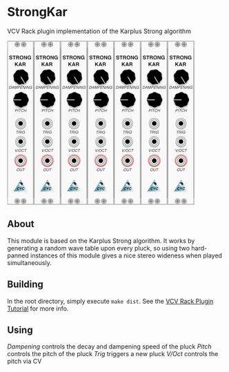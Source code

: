 # StrongKar
VCV Rack plugin implementation of the Karplus Strong algorithm

![Strong Kar](https://github.com/mrletourneau/strong_kar/blob/master/img/glam.png?raw=true)![Strong Kar](https://github.com/mrletourneau/strong_kar/blob/master/img/glam.png?raw=true)![Strong Kar](https://github.com/mrletourneau/strong_kar/blob/master/img/glam.png?raw=true)![Strong Kar](https://github.com/mrletourneau/strong_kar/blob/master/img/glam.png?raw=true)![Strong Kar](https://github.com/mrletourneau/strong_kar/blob/master/img/glam.png?raw=true)![Strong Kar](https://github.com/mrletourneau/strong_kar/blob/master/img/glam.png?raw=true)![Strong Kar](https://github.com/mrletourneau/strong_kar/blob/master/img/glam.png?raw=true)

## About
This module is based on the Karplus Strong algorithm. It works by generating a random wave table upon every pluck, so using two hard-panned instances of this module gives a nice stereo wideness when played simultaneously.

## Building
In the root directory, simply execute `make dist`. See the [VCV Rack Plugin Tutorial](https://vcvrack.com/manual/PluginDevelopmentTutorial.html) for more info.

## Using
_Dampening_ controls the decay and dampening speed of the pluck
_Pitch_ controls the pitch of the pluck
_Trig_ triggers a new pluck
_V/Oct_ controls the pitch via CV
